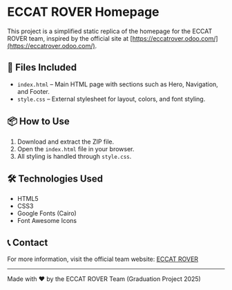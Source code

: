 # ECCAT ROVER Homepage

This project is a simplified static replica of the homepage for the ECCAT ROVER team, inspired by the official site at [https://eccatrover.odoo.com/](https://eccatrover.odoo.com/).

## 📁 Files Included

- `index.html` – Main HTML page with sections such as Hero, Navigation, and Footer.
- `style.css` – External stylesheet for layout, colors, and font styling.

## 📦 How to Use

1. Download and extract the ZIP file.
2. Open the `index.html` file in your browser.
3. All styling is handled through `style.css`.

## 🛠 Technologies Used

- HTML5
- CSS3
- Google Fonts (Cairo)
- Font Awesome Icons

## 📞 Contact

For more information, visit the official team website: [ECCAT ROVER](https://eccatrover.odoo.com/)

---

Made with ❤️ by the ECCAT ROVER Team (Graduation Project 2025)
